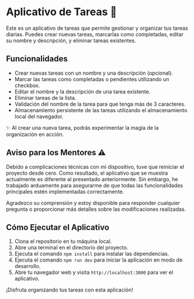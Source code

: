 # Aplicativo de Tareas 📝

Este es un aplicativo de tareas que permite gestionar y organizar tus tareas diarias. Puedes crear nuevas tareas, marcarlas como completadas, editar su nombre y descripción, y eliminar tareas existentes.

## Funcionalidades

- Crear nuevas tareas con un nombre y una descripción (opcional).
- Marcar las tareas como completadas o pendientes utilizando un checkbox.
- Editar el nombre y la descripción de una tarea existente.
- Eliminar tareas de la lista.
- Validación del nombre de la tarea para que tenga más de 3 caracteres.
- Almacenamiento persistente de las tareas utilizando el almacenamiento local del navegador.

✨ Al crear una nueva tarea, podrás experimentar la magia de la organización en acción.

## Aviso para los Mentores ⚠️

Debido a complicaciones técnicas con mi dispositivo, tuve que reiniciar el proyecto desde cero. Como resultado, el aplicativo que se muestra actualmente es diferente al presentado anteriormente. Sin embargo, he trabajado arduamente para asegurarme de que todas las funcionalidades principales estén implementadas correctamente.

Agradezco su comprensión y estoy disponible para responder cualquier pregunta o proporcionar más detalles sobre las modificaciones realizadas.

## Cómo Ejecutar el Aplicativo

1. Clona el repositorio en tu máquina local.
2. Abre una terminal en el directorio del proyecto.
3. Ejecuta el comando `npm install` para instalar las dependencias.
4. Ejecuta el comando `npm run dev` para iniciar la aplicación en modo de desarrollo.
5. Abre tu navegador web y visita `http://localhost:3000` para ver el aplicativo.

¡Disfruta organizando tus tareas con esta aplicación!
